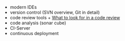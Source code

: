 - modern IDEs
- version control (SVN overview, Git in detail)
- code review tools + [What to look for in a code review](https://blog.jetbrains.com/upsource/2015/07/23/what-to-look-for-in-a-code-review/)
- code analysis (sonar cube)
- CI-Server
- continuous deployment
